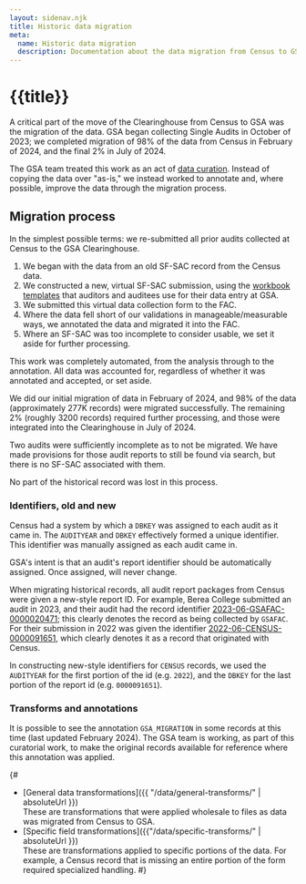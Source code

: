 ```yaml
---
layout: sidenav.njk
title: Historic data migration
meta:
  name: Historic data migration
  description: Documentation about the data migration from Census to GSA.
---
```


# {{title}}

A critical part of the move of the Clearinghouse from Census to GSA was the migration of the data. GSA began collecting Single Audits in October of 2023; we completed migration of 98% of the data from Census in February of 2024, and the final 2% in July of 2024.

The GSA team treated this work as an act of [data curation](https://en.wikipedia.org/wiki/Data_curation). Instead of copying the data over "as-is," we instead worked to annotate and, where possible, improve the data through the migration process.

## Migration process

In the simplest possible terms: we re-submitted all prior audits collected at Census to the GSA Clearinghouse.

1. We began with the data from an old SF-SAC record from the Census data.
2. We constructed a new, virtual SF-SAC submission, using the [workbook templates]({{config.baseUrl}}audit-resources/sf-sac/) that auditors and auditees use for their data entry at GSA.
3. We submitted this virtual data collection form to the FAC.
4. Where the data fell short of our validations in manageable/measurable ways, we annotated the data and migrated it into the FAC.
5. Where an SF-SAC was too incomplete to consider usable, we set it aside for further processing.

This work was completely automated, from the analysis through to the annotation. All data was accounted for, regardless of whether it was annotated and accepted, or set aside.

We did our initial migration of data in February of 2024, and 98% of the data (approximately 277K records) were migrated successfully. The remaining 2% (roughly 3200 records) required further  processing, and those were integrated into the Clearinghouse in July of 2024. 

Two audits were sufficiently incomplete as to not be migrated. We have made provisions for those audit reports to still be found via search, but there is no SF-SAC associated with them.

No part of the historical record was lost in this process.

### Identifiers, old and new

Census had a system by which a `DBKEY` was assigned to each audit as it came in. The `AUDITYEAR` and `DBKEY` effectively formed a unique identifier. This identifier was manually assigned as each audit came in.

GSA's intent is that an audit's report identifier should be automatically assigned. Once assigned, will never change.

When migrating historical records, all audit report packages from Census were given a new-style report ID. For example, Berea College submitted an audit in 2023, and their audit had the record identifier [2023-06-GSAFAC-0000020471](https://app.fac.gov/dissemination/summary/2023-06-GSAFAC-0000020471); this clearly denotes the record as being collected by `GSAFAC`. For their submission in 2022 was given the identifier [2022-06-CENSUS-0000091651](https://app.fac.gov/dissemination/summary/2022-06-CENSUS-0000091651), which clearly denotes it as a record that originated with Census. 

In constructing new-style identifiers for `CENSUS` records, we used the `AUDITYEAR` for the first portion of the id (e.g. `2022`), and the `DBKEY` for the last portion of the report id (e.g. `0000091651`). 

### Transforms and annotations

It is possible to see the annotation `GSA_MIGRATION` in some records at this time (last updated February 2024). The GSA team is working, as part of this curatorial work, to make the original records available for reference where this annotation was applied.

{# 
* [General data transformations]({{ "/data/general-transforms/" | absoluteUrl }})<br>These are transformations that were applied wholesale to files as data was migrated from Census to GSA.
* [Specific field transformations]({{"/data/specific-transforms/" | absoluteUrl }})<br>These are transformations applied to specific portions of the data. For example, a Census record that is missing an entire portion of the form required specialized handling.
#}